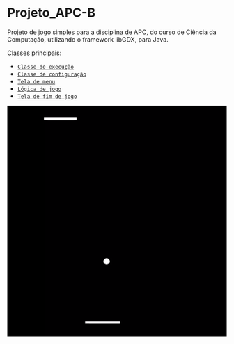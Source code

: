 # Projeto_APC-B
Projeto de jogo simples para a disciplina de APC, do curso de Ciência da Computação, utilizando o framework libGDX, para Java.

Classes principais:
- [```Classe de execução```](desktop/src/com/libgdx/test/DesktopLauncher.java)
- [```Classe de configuração```](core/src/com/libgdx/test/gametest.java)
- [```Tela de menu```](core/src/com/libgdx/test/menu.java)
- [```Lógica de jogo```](core/src/com/libgdx/test/jogo.java)
- [```Tela de fim de jogo```](core/src/com/libgdx/test/fim.java)

![Imagem do jogo](jg.PNG)
